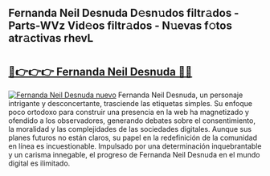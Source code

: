 ## Fernanda Neil Desnuda D𝚎sn𝚞dos filtr𝚊dos - Parts-WVz Vid𝚎os filtr𝚊dos - N𝚞evas f𝚘tos atr𝚊ctivas rhevL

# <h2><a href="http://mbaa8d.tromn.icu/?c=Fernanda+Neil+Desnuda">🔗👉👉👉 Fernanda Neil Desnuda 🔗🔗</a></h2>

[![Fernanda Neil Desnuda nuevo](https://i.imgur.com/pEAQMta.gif)](http://mbaa8d.tromn.icu/?c=Fernanda+Neil+Desnuda)
Fernanda Neil Desnuda, un personaje intrigante y desconcertante, trasciende las etiquetas simples. Su enfoque poco ortodoxo para construir una presencia en la web ha magnetizado y ofendido a los observadores, generando debates sobre el consentimiento, la moralidad y las complejidades de las sociedades digitales. Aunque sus planes futuros no están claros, su papel en la redefinición de la comunidad en línea es incuestionable. Impulsado por una determinación inquebrantable y un carisma innegable, el progreso de Fernanda Neil Desnuda en el mundo digital es ilimitado.
